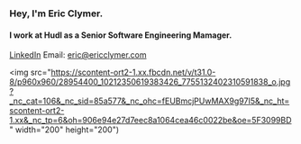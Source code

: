 ### Hey, I'm Eric Clymer.

#### I work at Hudl as a Senior Software Engineering Mamager.

[LinkedIn](https://www.linkedin.com/in/ericwclymer/)
Email: eric@ericclymer.com

<img src="https://scontent-ort2-1.xx.fbcdn.net/v/t31.0-8/p960x960/28954400_10212350619383426_7755132402310591838_o.jpg?_nc_cat=106&_nc_sid=85a577&_nc_ohc=fEUBmcjPUwMAX9g97I5&_nc_ht=scontent-ort2-1.xx&_nc_tp=6&oh=906e94e27d7eec8a1064cea46c0022be&oe=5F3099BD" width="200" height="200")
